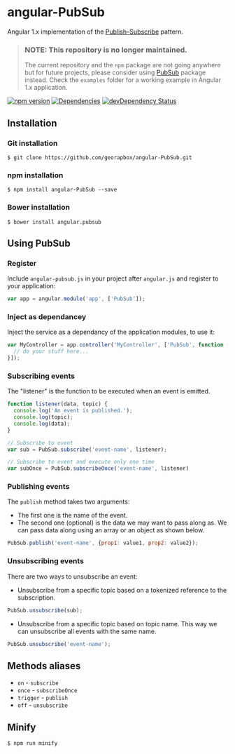 # angular-PubSub
Angular 1.x implementation of the [Publish–Subscribe](http://en.wikipedia.org/wiki/Publish%E2%80%93subscribe_pattern) pattern.

> ### NOTE: This repository is no longer maintained.
> The current repository and the `npm` package are not going anywhere but for future projects, please consider using [PubSub](https://github.com/georapbox/PubSub) package instead. Check the `examples` folder for a working example in Angular 1.x application.

[![npm version](https://badge.fury.io/js/angular-PubSub.svg)](http://badge.fury.io/js/angular-PubSub)
[![Dependencies](https://david-dm.org/georapbox/angular-PubSub.svg?theme=shields.io)](https://david-dm.org/georapbox/angular-PubSub)
[![devDependency Status](https://david-dm.org/georapbox/angular-PubSub/dev-status.svg)](https://david-dm.org/georapbox/angular-PubSub#info=devDependencies)

## Installation

### Git installation

`$ git clone https://github.com/georapbox/angular-PubSub.git`

### npm installation

`$ npm install angular-PubSub --save`

### Bower installation
`$ bower install angular.pubsub`

## Using PubSub

### Register
Include `angular-pubsub.js` in your project after `angular.js` and register to your application:
```js
var app = angular.module('app', ['PubSub']);
```

### Inject as dependancey
Inject the service as a dependancy of the application modules, to use it:
```js
var MyController = app.controller('MyController', ['PubSub', function (PubSub) {
  // do your stuff here...
}]);
```

### Subscribing events
The "listener" is the function to be executed when an event is emitted.
```js
function listener(data, topic) {
  console.log('An event is published.');
  console.log(topic);
  console.log(data);
}

// Subscribe to event
var sub = PubSub.subscribe('event-name', listener);

// Subscribe to event and execute only one time
var subOnce = PubSub.subscribeOnce('event-name', listener)
```

### Publishing events
The `publish` method takes two arguments:

- The first one is the name of the event.
- The second one (optional) is the data we may want to pass along as. We can pass data along using an array or an object as shown below.
```js
PubSub.publish('event-name', {prop1: value1, prop2: value2});
```

### Unsubscribing events
There are two ways to unsubscribe an event:

- Unsubscribe from a specific topic based on a tokenized reference to the subscription.
```js
PubSub.unsubscribe(sub);
```
- Unsubscribe from a specific topic based on topic name. This way we can unsubscribe all events with the same name.
```js
PubSub.unsubscribe('event-name');
```

## Methods aliases
- `on` - `subscribe`
- `once` - `subscribeOnce`
- `trigger` - `publish`
- `off` - `unsubscribe`

## Minify

```sh
$ npm run minify
```
